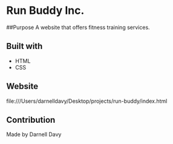 # Run Buddy Inc.

##Purpose
A website that offers fitness training services.

## Built with
* HTML
* CSS

## Website
file:///Users/darnelldavy/Desktop/projects/run-buddy/index.html

## Contribution
Made by Darnell Davy
